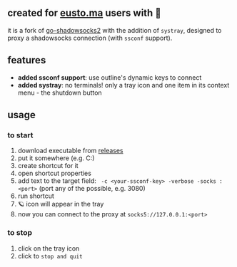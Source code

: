 ## created for [eusto.ma](https://eusto.ma) users with 🤍
it is a fork of [go-shadowsocks2](https://github.com/shadowsocks/go-shadowsocks2) with the addition of `systray`, designed to proxy a shadowsocks connection (with `ssconf` support).

## features
- **added ssconf support**: use outline's dynamic keys to connect
- **added systray**: no terminals! only a tray icon and one item in its context menu - the shutdown button

## usage
### to start
1. download executable from [releases](https://github.com/aksiere/eustoma-proxy-tool/releases)
2. put it somewhere (e.g. C:\)
3. create shortcut for it
4. open shortcut properties
5. add text to the target field: ` -c <your-ssconf-key> -verbose -socks :<port>` (port any of the possible, e.g. 3080)
6. run shortcut
7. 🪐 icon will appear in the tray
8. now you can connect to the proxy at `socks5://127.0.0.1:<port>`

### to stop
1. click on the tray icon
2. click to `stop and quit`
